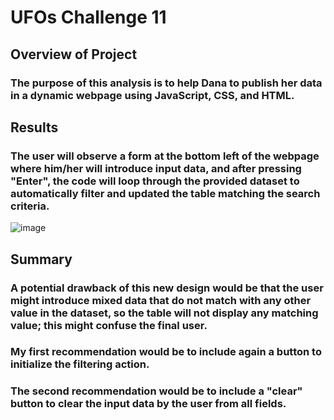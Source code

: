# UFOs Challenge 11

## Overview of Project
### The purpose of this analysis is to help Dana to publish her data in a dynamic webpage using JavaScript, CSS, and HTML.

## Results
### The user will observe a form at the bottom left of the webpage where him/her will introduce input data, and after pressing "Enter", the code will loop through the provided dataset to automatically filter and updated the table matching the search criteria.

![image](https://user-images.githubusercontent.com/88596274/144803312-6ebc2f98-5e2a-4850-9b1e-86f42f218067.png)

## Summary
### A potential drawback of this new design would be that the user might introduce mixed data that do not match with any other value in the dataset, so the table will not display any matching value; this might confuse the final user.
### My first recommendation would be to include again a button to initialize the filtering action.
### The second recommendation would be to include a "clear" button to clear the input data by the user from all fields.
